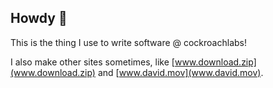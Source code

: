 ## Howdy 👋

This is the thing I use to write software @ cockroachlabs! 

I also make other sites sometimes, like [www.download.zip](www.download.zip) and [www.david.mov](www.david.mov).
